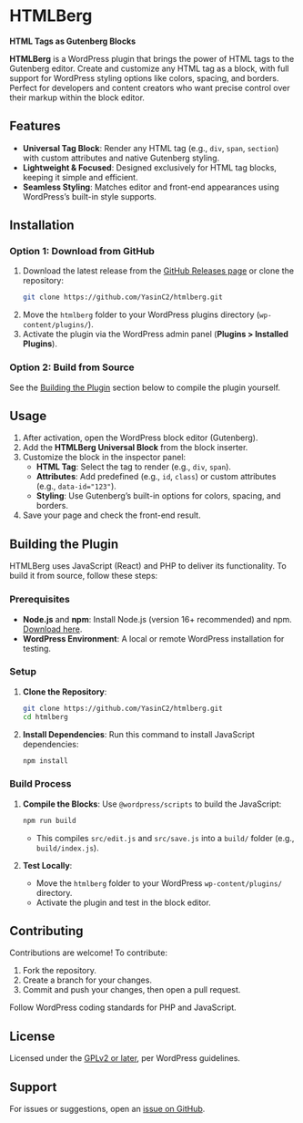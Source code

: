 # HTMLBerg

**HTML Tags as Gutenberg Blocks**

**HTMLBerg** is a WordPress plugin that brings the power of HTML tags to the Gutenberg editor. Create and customize any HTML tag as a block, with full support for WordPress styling options like colors, spacing, and borders. Perfect for developers and content creators who want precise control over their markup within the block editor.

## Features

- **Universal Tag Block**: Render any HTML tag (e.g., `div`, `span`, `section`) with custom attributes and native Gutenberg styling.  
- **Lightweight & Focused**: Designed exclusively for HTML tag blocks, keeping it simple and efficient.  
- **Seamless Styling**: Matches editor and front-end appearances using WordPress’s built-in style supports.

## Installation

### Option 1: Download from GitHub
1. Download the latest release from the [GitHub Releases page](https://github.com/YasinC2/htmlberg/releases) or clone the repository:
   ```bash
   git clone https://github.com/YasinC2/htmlberg.git
   ```
2. Move the `htmlberg` folder to your WordPress plugins directory (`wp-content/plugins/`).
3. Activate the plugin via the WordPress admin panel (**Plugins > Installed Plugins**).

### Option 2: Build from Source
See the [Building the Plugin](#building-the-plugin) section below to compile the plugin yourself.

## Usage

1. After activation, open the WordPress block editor (Gutenberg).
2. Add the **HTMLBerg Universal Block** from the block inserter.
3. Customize the block in the inspector panel:
   - **HTML Tag**: Select the tag to render (e.g., `div`, `span`).  
   - **Attributes**: Add predefined (e.g., `id`, `class`) or custom attributes (e.g., `data-id="123"`).  
   - **Styling**: Use Gutenberg’s built-in options for colors, spacing, and borders.
4. Save your page and check the front-end result.

## Building the Plugin

HTMLBerg uses JavaScript (React) and PHP to deliver its functionality. To build it from source, follow these steps:

### Prerequisites
- **Node.js** and **npm**: Install Node.js (version 16+ recommended) and npm. [Download here](https://nodejs.org/).  
- **WordPress Environment**: A local or remote WordPress installation for testing.

### Setup
1. **Clone the Repository**:
   ```bash
   git clone https://github.com/YasinC2/htmlberg.git
   cd htmlberg
   ```

2. **Install Dependencies**:
   Run this command to install JavaScript dependencies:
   ```bash
   npm install
   ```


### Build Process
1. **Compile the Blocks**:
   Use `@wordpress/scripts` to build the JavaScript:
   ```bash
   npm run build
   ```
   - This compiles `src/edit.js` and `src/save.js` into a `build/` folder (e.g., `build/index.js`).

2. **Test Locally**:
   - Move the `htmlberg` folder to your WordPress `wp-content/plugins/` directory.  
   - Activate the plugin and test in the block editor.


## Contributing

Contributions are welcome! To contribute:
1. Fork the repository.
2. Create a branch for your changes.
3. Commit and push your changes, then open a pull request.

Follow WordPress coding standards for PHP and JavaScript.

## License

Licensed under the [GPLv2 or later](https://www.gnu.org/licenses/gpl-2.0.html), per WordPress guidelines.

## Support

For issues or suggestions, open an [issue on GitHub](https://github.com/YasinC2/htmlberg/issues).
